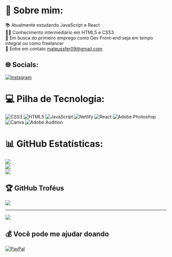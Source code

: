 # 💫 Sobre mim:
📚 Atualmente estudando JavaScript e React<br>🙋‍♂️ Conhecimento intermediário em HTML5 e CSS3<br>🔎 Em busca do primeiro emprego como Dev Front-end seja em tempo integral ou como freelancer<br>📝 Entre em contato mateussfer09@gmail.com


## 🌐 Socials:
[![Instagram](https://img.shields.io/badge/Instagram-%23E4405F.svg?logo=Instagram&logoColor=white)](https://instagram.com/mateuss_hen09) 

# 💻 Pilha de Tecnologia:
![CSS3](https://img.shields.io/badge/css3-%231572B6.svg?style=for-the-badge&logo=css3&logoColor=white) ![HTML5](https://img.shields.io/badge/html5-%23E34F26.svg?style=for-the-badge&logo=html5&logoColor=white) ![JavaScript](https://img.shields.io/badge/javascript-%23323330.svg?style=for-the-badge&logo=javascript&logoColor=%23F7DF1E) ![Netlify](https://img.shields.io/badge/netlify-%23000000.svg?style=for-the-badge&logo=netlify&logoColor=#00C7B7) ![React](https://img.shields.io/badge/react-%2320232a.svg?style=for-the-badge&logo=react&logoColor=%2361DAFB) ![Adobe Photoshop](https://img.shields.io/badge/adobephotoshop-%2331A8FF.svg?style=for-the-badge&logo=adobephotoshop&logoColor=white) ![Canva](https://img.shields.io/badge/Canva-%2300C4CC.svg?style=for-the-badge&logo=Canva&logoColor=white) ![Adobe Audition](https://img.shields.io/badge/Adobe%20Audition-9999FF.svg?style=for-the-badge&logo=Adobe%20Audition&logoColor=white)
# 📊 GitHub Estatísticas:
![](https://github-readme-stats.vercel.app/api?username=mateus-fer09&theme=dark&hide_border=true&include_all_commits=true&count_private=false)<br/>
![](https://github-readme-streak-stats.herokuapp.com/?user=mateus-fer09&theme=dark&hide_border=true)<br/>
![](https://github-readme-stats.vercel.app/api/top-langs/?username=mateus-fer09&theme=dark&hide_border=true&include_all_commits=true&count_private=false&layout=compact)

## 🏆 GitHub Troféus
![](https://github-profile-trophy.vercel.app/?username=mateus-fer09&theme=radical&no-frame=true&no-bg=false&margin-w=4)

---
[![](https://visitcount.itsvg.in/api?id=mateus-fer09&icon=5&color=0)](https://visitcount.itsvg.in)

  ## 💰 Você pode me ajudar doando
  [![PayPal](https://img.shields.io/badge/PayPal-00457C?style=for-the-badge&logo=paypal&logoColor=white)](https://paypal.me/mateussfer09@gmail.com) 

  
<!-- Proudly created with GPRM ( https://gprm.itsvg.in ) -->
